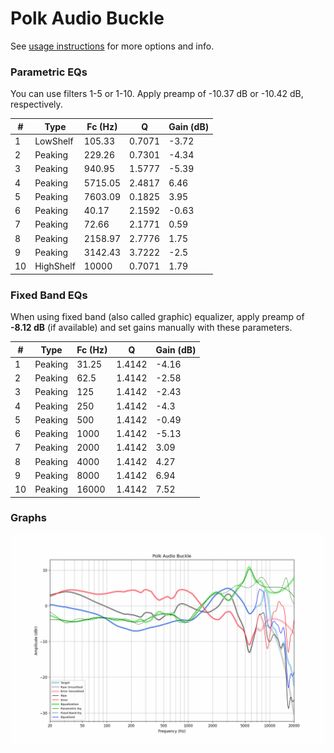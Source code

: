 # Polk Audio Buckle
See [usage instructions](https://github.com/jaakkopasanen/AutoEq#usage) for more options and info.

### Parametric EQs
You can use filters 1-5 or 1-10. Apply preamp of -10.37 dB or -10.42 dB, respectively.

|   # | Type      |   Fc (Hz) |      Q |   Gain (dB) |
|-----|-----------|-----------|--------|-------------|
|   1 | LowShelf  |    105.33 | 0.7071 |       -3.72 |
|   2 | Peaking   |    229.26 | 0.7301 |       -4.34 |
|   3 | Peaking   |    940.95 | 1.5777 |       -5.39 |
|   4 | Peaking   |   5715.05 | 2.4817 |        6.46 |
|   5 | Peaking   |   7603.09 | 0.1825 |        3.95 |
|   6 | Peaking   |     40.17 | 2.1592 |       -0.63 |
|   7 | Peaking   |     72.66 | 2.1771 |        0.59 |
|   8 | Peaking   |   2158.97 | 2.7776 |        1.75 |
|   9 | Peaking   |   3142.43 | 3.7222 |       -2.5  |
|  10 | HighShelf |  10000    | 0.7071 |        1.79 |

### Fixed Band EQs
When using fixed band (also called graphic) equalizer, apply preamp of **-8.12 dB** (if available) and set gains manually with these parameters.

|   # | Type    |   Fc (Hz) |      Q |   Gain (dB) |
|-----|---------|-----------|--------|-------------|
|   1 | Peaking |     31.25 | 1.4142 |       -4.16 |
|   2 | Peaking |     62.5  | 1.4142 |       -2.58 |
|   3 | Peaking |    125    | 1.4142 |       -2.43 |
|   4 | Peaking |    250    | 1.4142 |       -4.3  |
|   5 | Peaking |    500    | 1.4142 |       -0.49 |
|   6 | Peaking |   1000    | 1.4142 |       -5.13 |
|   7 | Peaking |   2000    | 1.4142 |        3.09 |
|   8 | Peaking |   4000    | 1.4142 |        4.27 |
|   9 | Peaking |   8000    | 1.4142 |        6.94 |
|  10 | Peaking |  16000    | 1.4142 |        7.52 |

### Graphs
![](./Polk%20Audio%20Buckle.png)
